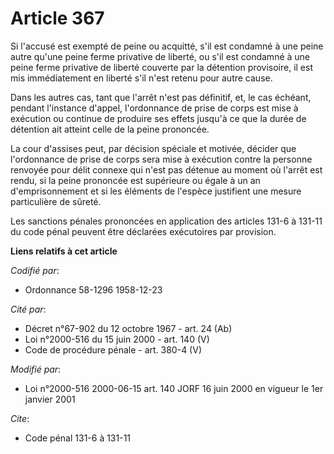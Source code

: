 # Article 367

Si l'accusé est exempté de peine ou acquitté, s'il est condamné à une peine autre qu'une peine ferme privative de liberté, ou
s'il est condamné à une peine ferme privative de liberté couverte par la détention provisoire, il est mis immédiatement en
liberté s'il n'est retenu pour autre cause.

Dans les autres cas, tant que l'arrêt n'est pas définitif, et, le cas échéant, pendant l'instance d'appel, l'ordonnance de
prise de corps est mise à exécution ou continue de produire ses effets jusqu'à ce que la durée de détention ait atteint celle
de la peine prononcée.

La cour d'assises peut, par décision spéciale et motivée, décider que l'ordonnance de prise de corps sera mise à exécution
contre la personne renvoyée pour délit connexe qui n'est pas détenue au moment où l'arrêt est rendu, si la peine prononcée
est supérieure ou égale à un an d'emprisonnement et si les éléments de l'espèce justifient une mesure particulière de sûreté.

Les sanctions pénales prononcées en application des articles 131-6 à 131-11 du code pénal peuvent être déclarées exécutoires
par provision.

**Liens relatifs à cet article**

_Codifié par_:

  - Ordonnance 58-1296 1958-12-23

_Cité par_:

  - Décret n°67-902 du 12 octobre 1967 - art. 24 (Ab)
  - Loi n°2000-516 du 15 juin 2000 - art. 140 (V)
  - Code de procédure pénale - art. 380-4 (V)

_Modifié par_:

  - Loi n°2000-516 2000-06-15 art. 140 JORF 16 juin 2000 en vigueur le 1er janvier 2001

_Cite_:

  - Code pénal 131-6 à 131-11
